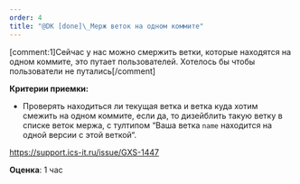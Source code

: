 ```yaml
---
order: 4
title: "@DK [done]\_Мерж веток на одном коммите"
---
```


[comment:1]Сейчас у нас можно смержить ветки, которые находятся на одном коммите, это путает пользователей. Хотелось бы чтобы пользователи не путались[/comment]

**Критерии приемки:**

-  Проверять находиться ли текущая ветка и ветка куда хотим смежить на одном коммите, если да, то дизейблить такую ветку в списке веток мержа, с тултипом “Ваша ветка `name` находится на одной версии с этой веткой“.



<https://support.ics-it.ru/issue/GXS-1447>



**Оценка**: 1 час